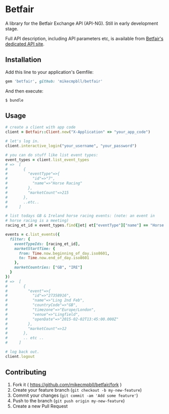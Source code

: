 # Betfair

A library for the Betfair Exchange API (API-NG). Still in early development stage.

Full API description, including API parameters etc, is available from [Betfair's dedicated API site](https://api.developer.betfair.com/services/webapps/docs/display/1smk3cen4v3lu3yomq5qye0ni/API-NG+Overview).

## Installation

Add this line to your application's Gemfile:

```ruby
gem 'betfair', github: 'mikecmpbll/betfair'
```

And then execute:

    $ bundle

## Usage

```ruby
# create a client with app code
client = Betfair::Client.new("X-Application" => "your_app_code")

# let's log in.
client.interactive_login("your_username", "your_password")

# you can do stuff like list event types:
event_types = client.list_event_types
# =>  [
#       {
#         "eventType"=>{
#           "id"=>"7",
#           "name"=>"Horse Racing"
#         },
#         "marketCount"=>215
#       },
#       ..etc..
#     ]

# list todays GB & Ireland horse racing events: (note: an event in
# horse racing is a meeting)
racing_et_id = event_types.find{|et| et["eventType"]["name"] == "Horse Racing"}["eventType"]["id"]

events = c.list_events({
  filter: {
    eventTypeIds: [racing_et_id],
    marketStartTime: {
      from: Time.now.beginning_of_day.iso8601,
      to: Time.now.end_of_day.iso8601
    },
    marketCountries: ["GB", "IRE"]
  }
})
# =>  [
#       {
#         "event"=>{
#           "id"=>"27358916",
#           "name"=>"Ling 2nd Feb",
#           "countryCode"=>"GB",
#           "timezone"=>"Europe/London",
#           "venue"=>"Lingfield",
#           "openDate"=>"2015-02-02T13:45:00.000Z"
#         },
#         "marketCount"=>12
#       },
#       .. etc ..
#     ]

# log back out.
client.logout
```

## Contributing

1. Fork it ( https://github.com/mikecmpbll/betfair/fork )
2. Create your feature branch (`git checkout -b my-new-feature`)
3. Commit your changes (`git commit -am 'Add some feature'`)
4. Push to the branch (`git push origin my-new-feature`)
5. Create a new Pull Request
